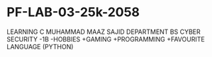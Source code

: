# PF-LAB-03-25k-2058
LEARNING C
MUHAMMAD MAAZ SAJID
DEPARTMENT BS CYBER SECURITY -1B
-HOBBIES
+GAMING
+PROGRAMMING
+FAVOURITE LANGUAGE (PYTHON)
